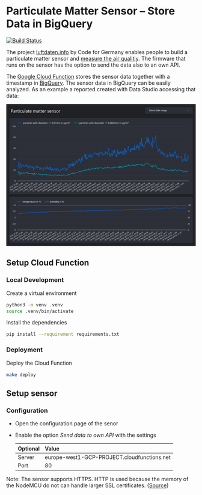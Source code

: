 # Particulate Matter Sensor – Store Data in BigQuery

[![Build Status](https://travis-ci.org/Xennis/particulate-matter-sensor-storage.svg?branch=master)](https://travis-ci.org/Xennis/particulate-matter-sensor-storage)

The project [luftdaten.info](https://luftdaten.info/en/home-en/) by Code for
Germany enables people to build a particulate matter sensor and [measure the
air qualitiy](https://deutschland.maps.sensor.community/). The firmware that
runs on the sensor has the option to send the data also to an own API.

The [Google Cloud Function](https://cloud.google.com/functions/) stores the sensor
data together with a timestamp in [BigQuery](https://cloud.google.com/bigquery/).
The sensor data in BigQuery can be easily analyzed. As an example a reported
created with Data Studio accessing that data:

![Data Studio report demo](./assets/data-studio-demo.svg)


## Setup Cloud Function

### Local Development

Create a virtual environment
```sh
python3 -m venv .venv
source .venv/bin/activate
```

Install the dependencies
```sh
pip install --requirement requirements.txt
```

### Deployment

Deploy the Cloud Function
```sh
make deploy
```

## Setup sensor

### Configuration

* Open the configuration page of the senor
* Enable the option _Send data to own API_ with the settings

    | Optional | Value                                       |
    | ---------|---------------------------------------------|
    | Server   | europe-west1-GCP-PROJECT.cloudfunctions.net |
    | Port     | 80                                          |

Note: The sensor supports HTTPS. HTTP is used because the memory of the NodeMCU
do not can handle larger SSL certificates. ([Source](https://github.com/opendata-stuttgart/meta/wiki/APIs#an-eigene-api-senden))
